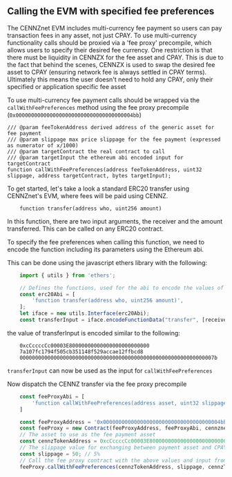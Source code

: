 ## Calling the EVM with specified fee preferences

The CENNZnet EVM includes multi-currency fee payment so users can pay transaction fees in any asset, not just CPAY.
To use multi-currency functionality calls should be proxied via a 'fee proxy' precompile, which allows users to specify
their desired fee currency.
One restriction is that there must be liquidity in CENNZX for the fee asset and CPAY. This is due to the fact
that behind the scenes, CENNZX is used to swap the desired fee asset to CPAY (ensuring network fee is always settled in CPAY terms).
Ultimately this means the user doesn't need to hold any CPAY, only their specified or application specific fee asset

To use multi-currency fee payment calls should be wrapped via the `callWithFeePreferences` method using the fee proxy precompile (`0x00000000000000000000000000000000000004bb`)
```solidity
/// @param feeTokenAddress derived address of the generic asset for fee payment
/// @param slippage max price slippage for the fee payment (expressed as numerator of x/1000)
/// @param targetContract the real contract to call
/// @param targetInput the ethereum abi encoded input for targetContract
function callWithFeePreferences(address feeTokenAddress, uint32 slippage, address targetContract, bytes targetInput);
```

To get started, let's take a look a standard ERC20 transfer using CENNZnet's EVM, where fees will be paid using CENNZ.

```solidity
    function transfer(address who, uint256 amount)
```

In this function, there are two input arguments, the receiver and the amount transferred.
This can be called on any ERC20 contract.

To specify the fee preferences when calling this function, we need to encode the function including its parameters using
the Ethereum abi.

This can be done using the javascript ethers library with the following:

```javascript
    import { utils } from 'ethers';

    // Defines the functions, used for the abi to encode the values of that function 
    const erc20Abi = [
        'function transfer(address who, uint256 amount)',
    ];
    let iface = new utils.Interface(erc20Abi);
    const transferInput = iface.encodeFunctionData("transfer", [receiverAddress, transferAmount]);
```

the value of transferInput is encoded similar to the following:
```
    0xcCccccCc00003E80000000000000000000000000
    7a107fc1794f505cb351148f529accae12ffbcd8
    000000000000000000000000000000000000000000000000000000000000007b
```

`transferInput` can now be used as the input for `callWithFeePreferences`

Now dispatch the CENNZ transfer via the fee proxy precompile
```javascript
    const feeProxyAbi = [
        'function callWithFeePreferences(address asset, uint32 slippage, address target, bytes input)',
    ]

    const feeProxyAddress = '0x00000000000000000000000000000000000004bb';
    const feeProxy = new Contract(feeProxyAddress, feeProxyAbi, cennznetSigner);
    // The asset to use as the fee payment asset
    const cennzTokenAddress = 0xcCccccCc00003E80000000000000000000000000;
    // The slippage value for exchanging between payment asset and CPAY (out of 1000)
    const slippage = 50; // 5%
    // Call the fee proxy contract with the above values and input from the previous example.
    feeProxy.callWithFeePreferences(cennzTokenAddress, slippage, cennzTokenAddress, transferInput);
```
